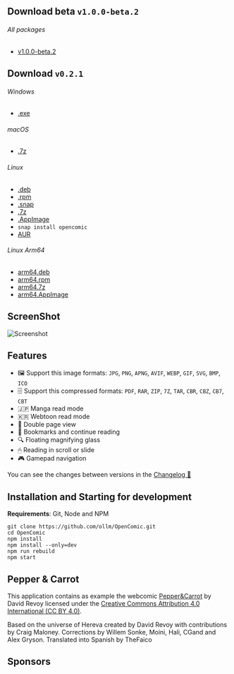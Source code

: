 ## Download beta `v1.0.0-beta.2`

###### All packages
- [v1.0.0-beta.2](https://github.com/ollm/OpenComic/releases/tag/v1.0.0-beta.2)

## Download `v0.2.1`
###### Windows
- [.exe](https://github.com/ollm/OpenComic/releases/download/v0.2.1/OpenComic.Setup.0.2.1.exe)
###### macOS
- [.7z](https://github.com/ollm/OpenComic/releases/download/v0.2.1/OpenComic-0.2.1-mac-build2.7z)
###### Linux
- [.deb](https://github.com/ollm/OpenComic/releases/download/v0.2.1/opencomic_0.2.1_amd64.deb)
- [.rpm](https://github.com/ollm/OpenComic/releases/download/v0.2.1/opencomic-0.2.1.x86_64.rpm)
- [.snap](https://github.com/ollm/OpenComic/releases/download/v0.2.1/opencomic_0.2.1_amd64.snap)
- [.7z](https://github.com/ollm/OpenComic/releases/download/v0.2.1/opencomic-0.2.1.7z)
- [.AppImage](https://github.com/ollm/OpenComic/releases/download/v0.2.1/OpenComic-0.2.1.AppImage)
- `snap install opencomic`
- [AUR](https://aur.archlinux.org/packages/opencomic-bin/)
###### Linux Arm64
- [arm64.deb](https://github.com/ollm/OpenComic/releases/download/v0.2.1/opencomic_0.2.1_arm64.deb)
- [arm64.rpm](https://github.com/ollm/OpenComic/releases/download/v0.2.1/opencomic-0.2.1.aarch64.rpm)
- [arm64.7z](https://github.com/ollm/OpenComic/releases/download/v0.2.1/opencomic-0.2.1-arm64.7z)
- [arm64.AppImage](https://github.com/ollm/OpenComic/releases/download/v0.2.1/OpenComic-0.2.1-arm64.AppImage)

## ScreenShot

![Screenshot](https://i.ibb.co/vPKbpyQ/Open-Comic-Screen-Shot.png "Screenshot")

## Features

- 🖼 Support this image formats: `JPG`, `PNG`, `APNG`, `AVIF`, `WEBP`, `GIF`, `SVG`, `BMP`, `ICO`
- 🗄 Support this compressed formats: `PDF`, `RAR`, `ZIP`, `7Z`, `TAR`, `CBR`, `CBZ`, `CB7`, `CBT`
- 🇯🇵 Manga read mode
- 🇰🇷 Webtoon read mode
- 📖 Double page view
- 🔖 Bookmarks and continue reading
- 🔍 Floating magnifying glass
- 🖱 Reading in scroll or slide
- 🎮 Gamepad navigation

You can see the changes between versions in the [Changelog 📝](https://github.com/ollm/OpenComic/blob/master/CHANGELOG.md)

## Installation and Starting for development
__Requirements__: Git, Node and NPM

```shell
git clone https://github.com/ollm/OpenComic.git
cd OpenComic
npm install
npm install --only=dev
npm run rebuild
npm start
```
## Pepper & Carrot

This application contains as example the webcomic [Pepper&Carrot](https://www.peppercarrot.com) by David Revoy
licensed under the [Creative Commons Attribution 4.0 International (CC BY 4.0)](https://creativecommons.org/licenses/by/4.0/).

Based on the universe of Hereva created by David Revoy with contributions by Craig Maloney.
Corrections by Willem Sonke, Moini, Hali, CGand and Alex Gryson.
Translated into Spanish by TheFaico

## Sponsors

<!-- sponsors --><!-- sponsors -->